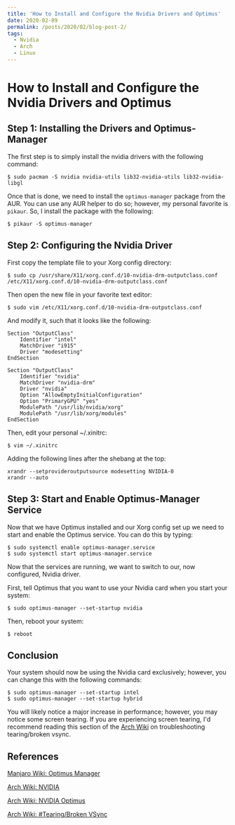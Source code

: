 ```yaml
---
title: 'How to Install and Configure the Nvidia Drivers and Optimus'
date: 2020-02-09
permalink: /posts/2020/02/blog-post-2/
tags:
  - Nvidia
  - Arch
  - Linux
---
```



How to Install and Configure the Nvidia Drivers and Optimus
===


## Step 1: Installing the Drivers and Optimus-Manager

The first step is to simply install the nvidia drivers with the following command:
```
$ sudo pacman -S nvidia nvidia-utils lib32-nvidia-utils lib32-nvidia-libgl
```

Once that is done, we need to install the `optimus-manager` package from the AUR.
You can use any AUR helper to do so; however, my personal favorite is `pikaur`.
So, I install the package with the following:
```
$ pikaur -S optimus-manager
```


## Step 2: Configuring the Nvidia Driver

First copy the template file to your Xorg config directory:
```
$ sudo cp /usr/share/X11/xorg.conf.d/10-nvidia-drm-outputclass.conf /etc/X11/xorg.conf.d/10-nvidia-drm-outputclass.conf
```

Then open the new file in your favorite text editor: 
```
$ sudo vim /etc/X11/xorg.conf.d/10-nvidia-drm-outputclass.conf
```
And modify it, such that it looks like the following:
```
Section "OutputClass"
    Identifier "intel"
    MatchDriver "i915"
    Driver "modesetting"
EndSection

Section "OutputClass"
    Identifier "nvidia"
    MatchDriver "nvidia-drm"
    Driver "nvidia"
    Option "AllowEmptyInitialConfiguration"
    Option "PrimaryGPU" "yes"
    ModulePath "/usr/lib/nvidia/xorg"
    ModulePath "/usr/lib/xorg/modules"
EndSection
```

Then, edit your personal ~/.xinitrc:
```
$ vim ~/.xinitrc
```
Adding the following lines after the shebang at the top:
```
xrandr --setprovideroutputsource modesetting NVIDIA-0
xrandr --auto
```


## Step 3: Start and Enable Optimus-Manager Service

Now that we have Optimus installed and our Xorg config set up we need to start and enable the Optimus service.
You can do this by typing:
```
$ sudo systemctl enable optimus-manager.service
$ sudo systemctl start optimus-manager.service
```

Now that the services are running, we want to switch to our, now configured, Nvidia driver.

First, tell Optimus that you want to use your Nvidia card when you start your system:
```
$ sudo optimus-manager --set-startup nvidia
```
Then, reboot your system:
```
$ reboot
```

## Conclusion

Your system should now be using the Nvidia card exclusively; however, you can change this with the following commands:
```
$ sudo optimus-manager --set-startup intel
$ sudo optimus-manager --set-startup hybrid
```

You will likely notice a major increase in performance; however, you may notice some screen tearing.
If you are experiencing screen tearing, I'd recommend reading this section of the [Arch Wiki](https://wiki.archlinux.org/index.php/NVIDIA_Optimus#Tearing/Broken_VSync) on troubleshooting tearing/broken vsync.


## References 

[Manjaro Wiki: Optimus Manager](https://wiki.manjaro.org/index.php?title=Optimus_Manager)

[Arch Wiki: NVIDIA](https://wiki.archlinux.org/index.php/NVIDIA)

[Arch Wiki: NVIDIA Optimus](https://wiki.archlinux.org/index.php/NVIDIA_Optimus)

[Arch Wiki: #Tearing/Broken VSync](https://wiki.archlinux.org/index.php/NVIDIA_Optimus#Tearing/Broken_VSync)
